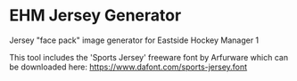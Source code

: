# EHM Jersey Generator
Jersey "face pack" image generator for Eastside Hockey Manager 1

This tool includes the 'Sports Jersey' freeware font by Arfurware which can be downloaded here: https://www.dafont.com/sports-jersey.font

